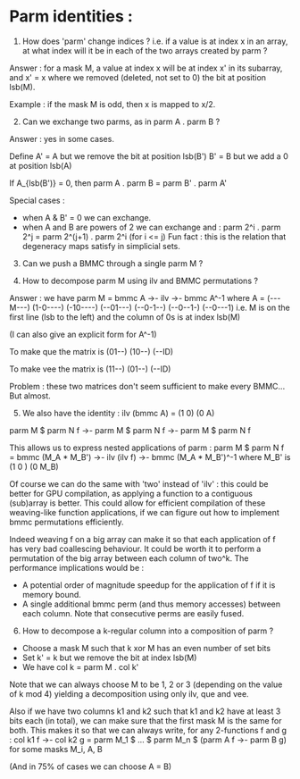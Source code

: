 # Parm identities : 

1. How does 'parm' change indices ? i.e. if a value is at index x in an array, at what index will it be in each of the two arrays created by parm ? 

Answer : for a mask M, a value at index x will be at index x' in its subarray, and x' = x where we removed (deleted, not set to 0) the bit at position lsb(M).

Example : if the mask M is odd, then x is mapped to x/2.

2. Can we exchange two parms, as in parm A . parm B ?

Answer : yes in some cases.

Define A' = A but we remove the bit at position lsb(B')
       B' = B but we add a 0 at position lsb(A)

If A_{lsb(B')} = 0, then parm A . parm B = parm B' . parm A'

Special cases : 
  - when A & B' = 0 we can exchange.
  - when A and B are powers of 2 we can exchange and :
    parm 2^i . parm 2^j = parm 2^(j+1) . parm 2^i   (for i <= j)
    Fun fact : this is the relation that degeneracy maps satisfy in simplicial sets.


3. Can we push a BMMC through a single parm M ? 

4. How to decompose parm M using ilv and BMMC permutations ? 

Answer : we have parm M = bmmc A ->- ilv ->- bmmc A^-1
  where A = (---M---)
            (1-0----)
            (-10----)
            (--01---)
            (--0-1--)
            (--0--1-)
            (--0---1)
        i.e. M is on the first line (lsb to the left) and the column of 0s is at index lsb(M)

(I can also give an explicit form for A^-1)

To make que the matrix is
  (01--)
  (10--)
  (--ID)

To make vee the matrix is 
  (11--)
  (01--)
  (--ID)

Problem : these two matrices don't seem sufficient to make every BMMC...
But almost.

5. We also have the identity : 
  ilv (bmmc A) = (1 0)
                 (0 A)

parm M $ parm N f ->- parm M $ parm N f ->- parm M $ parm N f

This allows us to express nested applications of parm : 
  parm M $ parm N f = bmmc (M_A * M_B') ->- ilv (ilv f) ->- bmmc (M_A * M_B')^-1
    where M_B' is (1  0 )
                  (0 M_B)

Of course we can do the same with 'two' instead of 'ilv' : this could be better for GPU compilation,
as applying a function to a contiguous (sub)array is better.
This could allow for efficient compilation of these weaving-like function applications, 
if we can figure out how to implement bmmc permutations efficiently.

Indeed weaving f on a big array can make it so that each application of f has very bad coallescing behaviour. It could be worth it to perform a permutation of the big array between each column of two^k.
The performance implications would be :
- A potential order of magnitude speedup for the application of f if it is memory bound.
- A single additional bmmc perm (and thus memory accesses) between each column. Note that consecutive perms are easily fused. 

6. How to decompose a k-regular column into a composition of parm ? 
- Choose a mask M such that k xor M has an even number of set bits
- Set k' = k but we remove the bit at index lsb(M)
- We have col k = parm M . col k'

Note that we can always choose M to be 1, 2 or 3 (depending on the value of k mod 4) yielding a decomposition using only ilv, que and vee.

Also if we have two columns k1 and k2 such that k1 and k2 have at least 3 bits each (in total), we can make sure that the first mask M is the same for both. 
This makes it so that we can always write, for any 2-functions f and g :
  col k1 f ->- col k2 g =
    parm M_1 $ ... $ parm M_n $ (parm A f ->- parm B g)
    for some masks M_i, A, B

(And in 75% of cases we can choose A = B)

